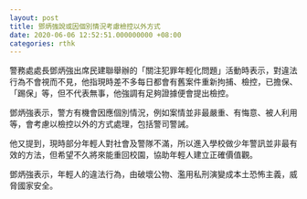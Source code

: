 ```yaml
---
layout: post
title: 鄧炳強說或因個別情況考慮檢控以外方式
date: 2020-06-06 12:52:51.000000000 +08:00
categories: rthk
---
```


警務處處長鄧炳強出席民建聯舉辦的「關注犯罪年輕化問題」活動時表示，對違法行為不會視而不見，他指現時差不多每日都會有舊案件重新拘捕、檢控，已擔保、「踢保」等，但不代表無事，他強調有足夠證據便會提出檢控。

鄧炳強表示，警方有機會因應個別情況，例如案情並非最嚴重、有悔意、被人利用等，會考慮以檢控以外的方式處理，包括警司警誡。

他又提到，現時部分年輕人對社會及警隊不滿，所以進入學校做少年警訊並非最有效的方法，但希望不久將來能重回校園，協助年輕人建立正確價值觀。

鄧炳強表示，年輕人的違法行為，由破壞公物、濫用私刑演變成本土恐怖主義，威脅國家安全。
